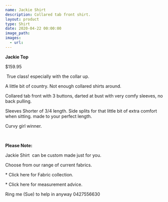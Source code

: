 ```yaml
---
name: Jackie Shirt
description: Collared tab front shirt.
layout: product
type: Shirt
date: 2020-04-22 00:00:00
image_path:
images:
  - url:
---
```


**Jackie Top**

$159.95

&nbsp;True class\! especially with the collar up.

A little bit of country. Not enough collared shirts around.&nbsp;

Collared tab front with 3 buttons, darted at bust with very comfy sleeves, no back pulling.

Sleeves Shorter of 3/4 length. Side splits for that little bit of extra comfort when sitting. made to your perfect length.

Curvy girl winner.

&nbsp;

**Please Note:**

Jackie Shirt&nbsp; can be custom made just for you.

Choose from our range of current fabrics.

\* Click here for Fabric collection.

\* Click here for measurement advice.

Ring me (Sue) to help in anyway 0427556630

&nbsp;
